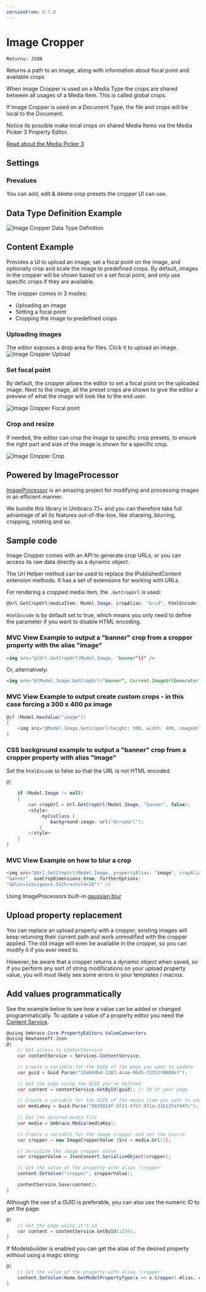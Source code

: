 ```yaml
---
versionFrom: 8.7.0
---
```


# Image Cropper

`Returns: JSON`

Returns a path to an image, along with information about focal point and available crops

When image Cropper is used on a Media Type the crops are shared between all usages of a Media Item. This is called global crops.

If Image Cropper is used on a Document Type, the file and crops will be local to the Document.

Notice its possible make local crops on shared Media Items via the Media Picker 3 Property Editor.

[Read about the Media Picker 3](../Media-Picker-3/index.md)

## Settings

### Prevalues

You can add, edit & delete crop presets the cropper UI can use.

## Data Type Definition Example

![Image Cropper Data Type Definition](images/imageCropper-v8.png)

## Content Example

Provides a UI to upload an image, set a focal point on the image, and optionally crop and scale the image to predefined crops.
By default, images in the cropper will be shown based on a set focal point, and only use specific crops if they are available.

The cropper comes in 3 modes:

-   Uploading an image
-   Setting a focal point
-   Cropping the image to predefined crops

### Uploading images

The editor exposes a drop area for files. Click it to upload an image.
![Image Cropper Upload](images/imageCropper-upload-v8.png)

### Set focal point

By default, the cropper allows the editor to set a focal point on the uploaded image.
Next to the image, all the preset crops are shown to give the editor a preview of what
the image will look like to the end user.

![Image Cropper Focal point](images/imageCropper-focalpoint-v8.png)

### Crop and resize

If needed, the editor can crop the image to specific crop presets, to ensure the right part and size of the image
is shown for a specific crop.

![Image Cropper Crop](images/imageCropper-crop-v8.png)

## Powered by ImageProcessor

[ImageProcessor](https://imageprocessor.org/) is an amazing project for modifying and processing images in an efficient manner.

We bundle this library in Umbraco 7.1+ and you can therefore take full advantage of all its features out-of-the-box, like sharping, blurring, cropping, rotating and so.

## Sample code

Image Cropper comes with an API to generate crop URLs, or you can access its raw data directly as a
dynamic object.

The Url Helper method can be used to replace the IPublishedContent extension methods. It has a set of extensions for working with URLs.

For rendering a cropped media item, the `.GetCropUrl` is used:

```csharp
@Url.​GetCropUrl​(mediaItem: Model.Image, cropAlias: ​"Grid"​, htmlEncode: true);
```

`HtmlEncode` is by default set to true, which means you only need to define the parameter if you want to disable HTML encoding.

### MVC View Example to output a "banner" crop from a cropper property with the alias "image"

```html
<img src="@(Url.GetCropUrl(Model.Image, "banner"))" />
```

Or, alternatively:

```html
<img src="@(Model.Image.GetCropUrl("banner", Current.ImageUrlGenerator))" />
```

### MVC View Example to output create custom crops - in this case forcing a 300 x 400 px image

```csharp
@if (Model.HasValue("image"))
{
    <img src="@Model.Image.GetCropUrl(height: 300, width: 400, imageUrlGenerator: Current.ImageUrlGenerator)" />
}
```

### CSS background example to output a "banner" crop from a cropper property with alias "image"

Set the `htmlEncode` to false so that the URL is not HTML encoded

```csharp
@{

    if (Model.Image != null)
    {
        var cropUrl = Url.GetCropUrl(Model.Image, "banner", false);
        <style>
            .myCssClass {
                background-image: url("@cropUrl");
            }
        </style>
    }
}
```

### MVC View Example on how to blur a crop

```csharp
<img src="@Url.GetCropUrl(Model.Image, propertyAlias: "image", cropAlias:
"banner", useCropDimensions:true, furtherOptions:
"&blur=11&sigma=1.5&threshold=10")" />
```

Using ImageProcessors built-in [gaussian blur](https://imageprocessor.org/imageprocessor-web/imageprocessingmodule/gaussianblur/)

## Upload property replacement

You can replace an upload property with a cropper, existing images will keep returning their current path and work unmodified with the cropper
applied. The old image will even be available in the cropper, so you can modify it if you ever need to.

However, be aware that a cropper returns a dynamic object when saved, so if you perform any sort of string modifications on your upload property value,
you will most likely see some errors in your templates / macros.

## Add values programmatically

See the example below to see how a value can be added or changed programmatically. To update a value of a property editor you need the [Content Service](../../../../../Reference/Management/Services/ContentService/index.md).

```csharp
@using Umbraco.Core.PropertyEditors.ValueConverters
@using Newtonsoft.Json
@{
    // Get access to ContentService
    var contentService = Services.ContentService;

    // Create a variable for the GUID of the page you want to update
    var guid = Guid.Parse("32e60db4-1283-4caa-9645-f2153f9888ef");

    // Get the page using the GUID you've defined
    var content = contentService.GetById(guid); // ID of your page

    // Create a variable for the GUID of the media item you want to use
    var mediaKey = Guid.Parse("8835014f-5f21-47b7-9f1a-31613fef447c");
    
    // Get the desired media file
    var media = Umbraco.Media(mediaKey);

    // Create a variable for the image cropper and set the source
    var cropper = new ImageCropperValue {Src = media.Url()};

    // Serialize the image cropper value
    var cropperValue = JsonConvert.SerializeObject(cropper);

    // Set the value of the property with alias 'cropper'
    content.SetValue("cropper", cropperValue);

    contentService.Save(content);
}
```

Although the use of a GUID is preferable, you can also use the numeric ID to get the page:

```csharp
@{
    // Get the page using it's id
    var content = contentService.GetById(1234);
}
```

If Modelsbuilder is enabled you can get the alias of the desired property without using a magic string:

```csharp
@{
    // Set the value of the property with alias 'cropper'
    content.SetValue(Home.GetModelPropertyType(x => x.Cropper).Alias, cropperValue);
}
```
